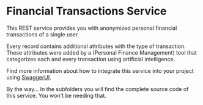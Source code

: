 # Financial Transactions Service
This REST service provides you with anonymized personal financial transactions of a single user.

Every record contains additional attributes with the type of transaction. These attributes were added by a (Personal Finance Management) tool that categorizes each and every transaction using artificial intelligence.

Find more information about how to integrate this service into your project using [SwaggerUI](http://transactions-api-transactions.193b.starter-ca-central-1.openshiftapps.com/swagger-ui.html).

By the way...
In the subfolders you will find the complete source code of this service. You won't be needing that.
